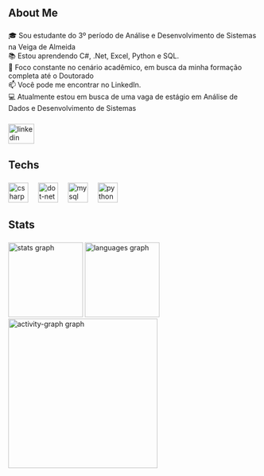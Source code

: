 <h2 align="left">About Me</h2>

###

<p align="left">🎓 Sou estudante do 3º período de Análise e Desenvolvimento de Sistemas na Veiga de Almeida <br>📚 Estou aprendendo C#, .Net, Excel, Python e SQL.<br>🔎 Foco constante no cenário acadêmico, em busca da minha formação completa até o Doutorado<br>📫 Você pode me encontrar no LinkedIn. <br>💻 Atualmente estou em busca de uma vaga de estágio em Análise de Dados e Desenvolvimento de Sistemas</p>

###

<div align="left">
  <a href="https://www.linkedin.com/in/jonasmmarques/" target="_blank">
    <img src="https://raw.githubusercontent.com/maurodesouza/profile-readme-generator/master/src/assets/icons/social/linkedin/default.svg" width="52" height="40" alt="linkedin logo"  />
  </a>
</div>

###

<h2 align="left">Techs</h2>

###

<div align="left">
  <img src="https://skillicons.dev/icons?i=cs" height="40" alt="csharp logo"  />
  <img width="12" />
  <img src="https://skillicons.dev/icons?i=dotnet" height="40" alt="dot-net logo"  />
  <img width="12" />
  <img src="https://skillicons.dev/icons?i=mysql" height="40" alt="mysql logo"  />
  <img width="12" />
  <img src="https://skillicons.dev/icons?i=py" height="40" alt="python logo"  />
</div>

###

<h2 align="left">Stats</h2>

###

<div align="left">
  <img src="https://github-readme-stats.vercel.app/api?username=devjonasbr&hide_title=false&hide_rank=false&show_icons=true&include_all_commits=true&count_private=true&disable_animations=false&theme=gruvbox_light&locale=en&hide_border=false&order=1" height="150" alt="stats graph"  />
  <img src="https://github-readme-stats.vercel.app/api/top-langs?username=devjonasbr&locale=en&hide_title=false&layout=compact&card_width=320&langs_count=5&theme=gruvbox_light&hide_border=false&order=2" height="150" alt="languages graph"  />
  <img src="https://github-readme-activity-graph.vercel.app/graph?username=devjonasbr&radius=16&theme=gruvbox&area=true&order=5" height="300" alt="activity-graph graph"  />
</div>

###
